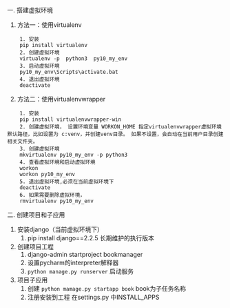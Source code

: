 一. 搭建虚拟环境
1. 方法一：使用virtualenv
```
	1. 安装 
	pip install virtualenv
	2. 创建虚拟环境 
	virtualenv -p  python3  py10_my_env      
	3. 启动虚拟环境
	py10_my_env\Scripts\activate.bat
	4. 退出虚拟环境
	deactivate
```
2. 方法二：使用virtualenvwrapper
```
	1. 安装
	pip install virtualenvwrapper-win
	2. 创建虚拟环境， 设置环境变量 WORKON_HOME 指定virtualenvwrapper虚拟环境默认路径，比如设置为 c:venv，并创建venv目录。 如果不设置，会自动在当前用户目录创建相关文件夹。
	3. 创建虚拟环境
	mkvirtualenv py10_my_env -p python3
	4. 查看虚拟环境和启动虚拟环境
	workon
	workon py10_my_env
	5. 退出虚拟环境,必须在当前虚拟环境下
	deactivate
	6. 如果需要删除虚拟环境，
	rmvirtualenv py10_my_env	
```

二. 创建项目和子应用
1. 安装django（当前虚拟环境下）
	1. pip install django==2.2.5 长期维护的执行版本
2. 创建项目工程
	1. django-admin startproject  bookmanager
	2. 设置pycharm的interpreter解释器
	3. `python manage.py runserver` 启动服务
3. 项目子应用 
	1. 创建 `python mamage.py startapp book` 	 book为子任务名称
	2. 注册安装到工程 在settings.py 中INSTALL_APPS
 	 
